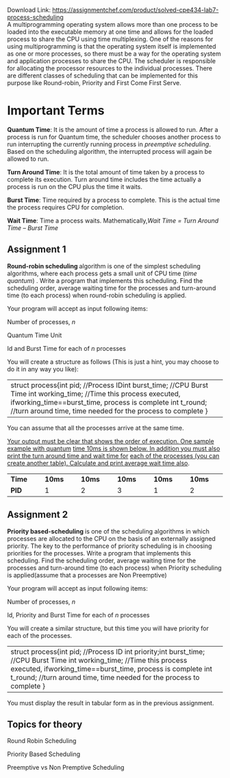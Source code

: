 Download Link: https://assignmentchef.com/product/solved-cpe434-lab7-process-scheduling
<br>
A multiprogramming operating system allows more than one process to be loaded into the executable memory at one time and allows for the loaded process to share the CPU using time multiplexing. One of the reasons for using multiprogramming is that the operating system itself is implemented as one or more processes, so there must be a way for the operating system and application processes to share the CPU. The scheduler is responsible for allocating the processor resources to the individual processes. There are different classes of scheduling that can be implemented for this purpose like Round-robin, Priority and First Come First Serve.

<h1>Important Terms</h1>

<strong>Quantum Time​</strong>: It is the amount of time a process is allowed to run. After a process is run for Quantum time, the scheduler chooses another process to run interrupting the currently running process in ​<em>preemptive scheduling​</em>. Based on the scheduling algorithm, the interrupted process will again be allowed to run.

<strong>Turn Around Time​</strong>: It is the total amount of time taken by a process to complete its execution. Turn around time includes the time actually a process is run on the CPU plus the time it waits.

<strong>Burst Time​</strong>: Time required by a process to complete. This is the actual time the process requires CPU for completion.

<strong>Wait Time​</strong>: Time a process waits. Mathematically, ​<em>Wait Time = Turn Around Time – Burst Time </em>

<h2>Assignment 1</h2>

<strong>Round-robin scheduling ​</strong>algorithm is one of the simplest scheduling algorithms, where each process gets a small unit of CPU time (​<em>time quantum​</em>) . Write a program that implements this scheduling. Find the scheduling order, average waiting time for the processes and turn-around time (to each process) when round-robin scheduling is applied.

Your program will accept as input following items:

Number of processes, ​<em>n  </em>

Quantum Time Unit

Id and Burst Time for each of ​<em>n ​</em>processes

You will create a structure as follows (This is just a hint, you may choose to do it in any way you like):

<table width="591">

 <tbody>

  <tr>

   <td width="591">struct ​process​{int ​pid​; ​//Process IDint ​burst_time​; ​//CPU Burst Time  int ​working_time​; ​//Time this process executed, ifworking_time==burst_time, process is complete  int ​t_round​; ​//turn around time, time needed for the process to complete ​}</td>

  </tr>

 </tbody>

</table>







You can assume that all the processes arrive at the same time.

<u>Your output must be clear that shows the order of execution. One sample example with quantum</u> <u>time 10ms is shown below. In addition you must also print the turn around time and wait time for</u> <u>each of the processes (you can create another table). Calculate and print average wait time also​</u>.

<table width="588">

 <tbody>

  <tr>

   <td width="94"><strong>Time  </strong></td>

   <td width="98"><strong>10ms  </strong></td>

   <td width="99"><strong>10ms  </strong></td>

   <td width="99"><strong>10ms  </strong></td>

   <td width="99"><strong>10ms  </strong></td>

   <td width="99"><strong>10ms </strong></td>

  </tr>

  <tr>

   <td width="94"><strong>PID  </strong></td>

   <td width="98">1</td>

   <td width="99">2</td>

   <td width="99">3</td>

   <td width="99">1</td>

   <td width="99">2</td>

  </tr>

 </tbody>

</table>







<h2>Assignment 2</h2>

<strong>Priority based-scheduling ​</strong>is one of the scheduling algorithms in which processes are allocated to the CPU on the basis of an externally assigned priority. The key to the performance of priority scheduling is in choosing priorities for the processes. Write a program that implements this scheduling. Find the scheduling order, average waiting time for the processes and turn-around time (to each process) when Priority scheduling is applied(assume that a processes are Non Preemptive)

Your program will accept as input following items:

Number of processes, ​<em>n  </em>

Id, Priority and Burst Time for each of ​<em>n ​</em>processes

You will create a similar structure, but this time you will have priority for each of the processes.




<table width="592">

 <tbody>

  <tr>

   <td width="592">struct ​process​{int ​pid​; ​//Process ID  int ​priority​;int ​burst_time​; ​//CPU Burst Time  int ​working_time​; ​//Time this process executed, ifworking_time==burst_time, process is complete  int ​t_round​; ​//turn around time, time needed for the process to complete ​}</td>

  </tr>

 </tbody>

</table>







You must display the result in tabular form as in the previous assignment.

<h2>Topics for theory</h2>

Round Robin Scheduling

Priority Based Scheduling

Preemptive vs Non Premptive Scheduling